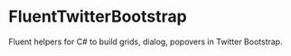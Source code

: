 FluentTwitterBootstrap
======================

Fluent helpers for C# to build grids, dialog, popovers in Twitter Bootstrap.